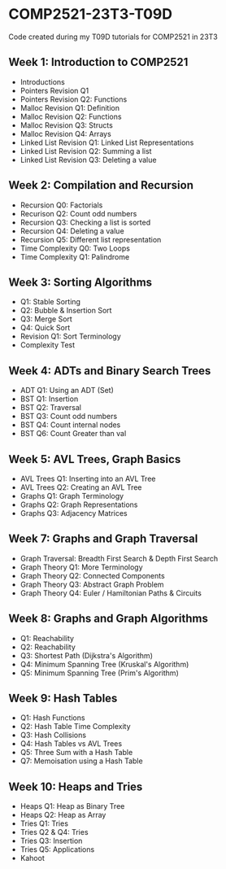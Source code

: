 # COMP2521-23T3-T09D

Code created during my T09D tutorials for COMP2521 in 23T3

## Week 1: Introduction to COMP2521

- Introductions
- Pointers Revision Q1
- Pointers Revision Q2: Functions
- Malloc Revision Q1: Definition
- Malloc Revision Q2: Functions
- Malloc Revision Q3: Structs
- Malloc Revision Q4: Arrays
- Linked List Revision Q1: Linked List Representations
- Linked List Revision Q2: Summing a list
- Linked List Revision Q3: Deleting a value

## Week 2: Compilation and Recursion

- Recursion Q0: Factorials
- Recurison Q2: Count odd numbers
- Recursion Q3: Checking a list is sorted
- Recursion Q4: Deleting a value
- Recursion Q5: Different list representation
- Time Complexity Q0: Two Loops
- Time Complexity Q1: Palindrome

## Week 3: Sorting Algorithms

- Q1: Stable Sorting
- Q2: Bubble & Insertion Sort
- Q3: Merge Sort
- Q4: Quick Sort
- Revision Q1: Sort Terminology
- Complexity Test

## Week 4: ADTs and Binary Search Trees

- ADT Q1: Using an ADT (Set)
- BST Q1: Insertion
- BST Q2: Traversal
- BST Q3: Count odd numbers
- BST Q4: Count internal nodes
- BST Q6: Count Greater than val

## Week 5: AVL Trees, Graph Basics

- AVL Trees Q1: Inserting into an AVL Tree
- AVL Trees Q2: Creating an AVL Tree
- Graphs Q1: Graph Terminology
- Graphs Q2: Graph Representations
- Graphs Q3: Adjacency Matrices

## Week 7: Graphs and Graph Traversal

- Graph Traversal: Breadth First Search & Depth First Search
- Graph Theory Q1: More Terminology
- Graph Theory Q2: Connected Components
- Graph Theory Q3: Abstract Graph Problem
- Graph Theory Q4: Euler / Hamiltonian Paths & Circuits

## Week 8: Graphs and Graph Algorithms

- Q1: Reachability
- Q2: Reachability
- Q3: Shortest Path (Dijkstra's Algorithm)
- Q4: Minimum Spanning Tree (Kruskal's Algorithm)
- Q5: Minimum Spanning Tree (Prim's Algorithm)

## Week 9: Hash Tables

- Q1: Hash Functions
- Q2: Hash Table Time Complexity
- Q3: Hash Collisions
- Q4: Hash Tables vs AVL Trees
- Q5: Three Sum with a Hash Table
- Q7: Memoisation using a Hash Table

## Week 10: Heaps and Tries

- Heaps Q1: Heap as Binary Tree
- Heaps Q2: Heap as Array
- Tries Q1: Tries
- Tries Q2 & Q4: Tries
- Tries Q3: Insertion
- Tries Q5: Applications
- Kahoot
